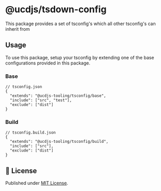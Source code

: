 # @ucdjs/tsdown-config

This package provides a set of tsconfig's which all other tsconfig's can inherit from

## Usage

To use this package, setup your tsconfig by extending one of the base configurations provided in this package.

### Base

```jsonc
// tsconfig.json
{
  "extends": "@ucdjs-tooling/tsconfig/base",
  "include": ["src", "test"],
  "exclude": ["dist"]
}
```

### Build

```jsonc
// tsconfig.build.json
{
  "extends": "@ucdjs-tooling/tsconfig/build",
  "include": ["src"],
  "exclude": ["dist"]
}
```

## 📄 License

Published under [MIT License](./LICENSE).

